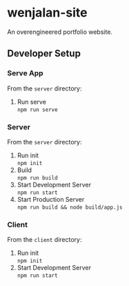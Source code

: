 # wenjalan-site
An overengineered portfolio website.

## Developer Setup
### Serve App
From the `server` directory:
1. Run serve  
```npm run serve```

### Server
From the `server` directory:
1. Run init  
```npm init```
2. Build  
```npm run build```
3. Start Development Server  
```npm run start```
4. Start Production Server  
```npm run build && node build/app.js```

### Client
From the `client` directory:
1. Run init  
```npm init```
2. Start Development Server  
```npm run start```
